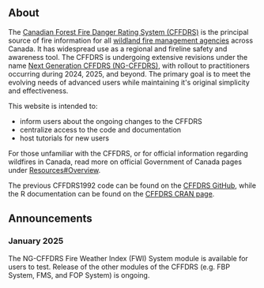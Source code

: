 ## About

The [Canadian Forest Fire Danger Rating System (CFFDRS)](https://natural-resources.canada.ca/our-natural-resources/forests/wildland-fires-insects-disturbances/canadian-forest-fire-danger-rating-system/14470) is the principal source of fire information for all [wildland fire management agencies](https://ciffc.ca/mobilization-stats/member-agencies) across Canada. It has widespread use as a regional and fireline safety and awareness tool. The CFFDRS is undergoing extensive revisions under the name [Next Generation CFFDRS (NG-CFFDRS)](https://ostrnrcan-dostrncan.canada.ca/handle/1845/245411), with rollout to practitioners occurring during 2024, 2025, and beyond. The primary goal is to meet the evolving needs of advanced users while maintaining it's original simplicity and effectiveness.

This website is intended to:

- inform users about the ongoing changes to the CFFDRS
- centralize access to the code and documentation
- host tutorials for new users

For those unfamiliar with the CFFDRS, or for official information regarding wildfires in Canada, read more on official Government of Canada pages under 
<a href="../resources/#overview" target="_self">Resources#Overview</a>.

The previous CFFDRS1992 code can be found on the [CFFDRS GitHub](https://github.com/cffdrs), while the R documentation can be found on the [CFFDRS CRAN page](https://cran.r-project.org/web/packages/cffdrs/).

## Announcements

### January 2025
The NG-CFFDRS Fire Weather Index (FWI) System module is available for users to test. Release of the other modules of the CFFDRS (e.g. FBP System, FMS, and FOP System) is ongoing.